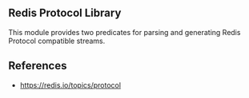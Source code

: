 ## Redis Protocol Library

This module provides two predicates for parsing and generating Redis Protocol compatible streams.

## References

* https://redis.io/topics/protocol


